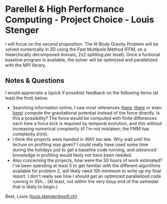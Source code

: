 # Parellel & High Performance Computing - Project Choice - Louis Stenger

I will focus on the second proposition. The $N$-Body Gravity Problem will be
solved numerically in 2D using the Fast Multipole Method (FFM, on a
hiearchically decomposed domain, 2x2 splitting per level). Once a funtional
baseline program is available, the solver will be optimized and parallelized
with the MPI library.

## Notes & Questions

I would appreciate a (quick if possible) feedback on the following items (at least the
first) below.

* Searching information online, I saw most references ([here][1], [there][2] or
    even [here][3]) compute the gravitational potential instead of the force
    directly. Is this a possibility? The force would be computed with finite
    differences each time a force kick is required by temporal evolution, and
    this without increasing numerical complexity (if I'm not mistaken; the FMM
    has complexity $\mathbb{O}(n)$).
* I think the projects were handed in WAY too late. Why wait until the lecture
    on profiling was given? I could really have used some time during the
    holidays just to get a baseline code running, and _advanced_ knowledge in
    profiling would likely not have been needed.
* Also concerning the projects, how were the 50 hours of work estimated? I've
    been spending at least 5 to get familiar with the different algorithms
    available for problem 2, will likely need 10h minimum to write up my final
    report. I don't really see how I should get an optimized parallelized code
    running in 35h... (At least, not within the very bsuy end of the semester
    that is likely to begin.)

Best, Louis (<louis.stenger@epfl.ch>)

[1]: https://obswww.unige.ch/lastro/conferences/sf2013/pdf/lecture2.pdf
[2]: https://math.nyu.edu/faculty/greengar/shortcourse_fmm.pdf
[3]: https://www.youtube.com/watch?v=qMLIyZi8Sz0
